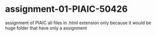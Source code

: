 # assignment-01-PIAIC-50426
assignment of PIAIC all files in .html extension only 
because it would be huge folder that have only a assignment 
